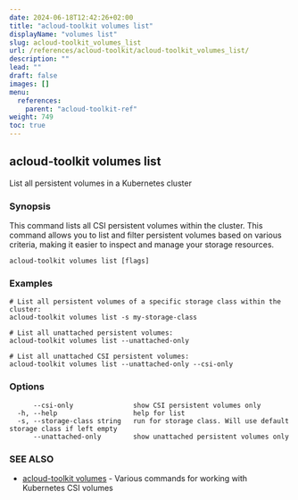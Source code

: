 ```yaml
---
date: 2024-06-18T12:42:26+02:00
title: "acloud-toolkit volumes list"
displayName: "volumes list"
slug: acloud-toolkit_volumes_list
url: /references/acloud-toolkit/acloud-toolkit_volumes_list/
description: ""
lead: ""
draft: false
images: []
menu:
  references:
    parent: "acloud-toolkit-ref"
weight: 749
toc: true
---
```

## acloud-toolkit volumes list

List all persistent volumes in a Kubernetes cluster

### Synopsis

This command lists all CSI persistent volumes within the cluster. This command allows you to list and filter persistent volumes based on various criteria, making it easier to inspect and manage your storage resources.

```
acloud-toolkit volumes list [flags]
```

### Examples

```
# List all persistent volumes of a specific storage class within the cluster:
acloud-toolkit volumes list -s my-storage-class

# List all unattached persistent volumes:
acloud-toolkit volumes list --unattached-only

# List all unattached CSI persistent volumes:
acloud-toolkit volumes list --unattached-only --csi-only

```

### Options

```
      --csi-only               show CSI persistent volumes only
  -h, --help                   help for list
  -s, --storage-class string   run for storage class. Will use default storage class if left empty
      --unattached-only        show unattached persistent volumes only
```

### SEE ALSO

* [acloud-toolkit volumes](/references/acloud-toolkit/acloud-toolkit_volumes/)	 - Various commands for working with Kubernetes CSI volumes

